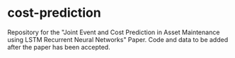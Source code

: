 # cost-prediction
Repository for the "Joint Event and Cost Prediction in Asset Maintenance using LSTM Recurrent Neural Networks" Paper. Code and data to be added after the paper has been accepted.
